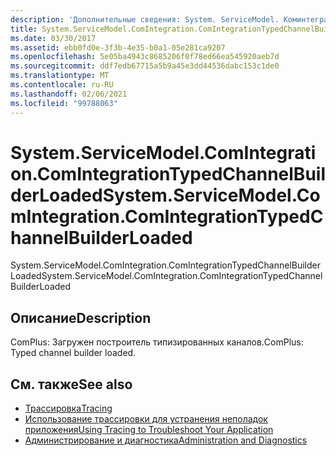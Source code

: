 ```yaml
---
description: 'Дополнительные сведения: System. ServiceModel. Коминтегратион. Коминтегратионтипедчаннелбуилдерлоадед'
title: System.ServiceModel.ComIntegration.ComIntegrationTypedChannelBuilderLoaded
ms.date: 03/30/2017
ms.assetid: ebb0fd0e-3f3b-4e35-b0a1-05e281ca9207
ms.openlocfilehash: 5e05ba4943c8685206f0f78ed66ea545920aeb7d
ms.sourcegitcommit: ddf7edb67715a5b9a45e3dd44536dabc153c1de0
ms.translationtype: MT
ms.contentlocale: ru-RU
ms.lasthandoff: 02/06/2021
ms.locfileid: "99788063"
---
```

# <a name="systemservicemodelcomintegrationcomintegrationtypedchannelbuilderloaded"></a><span data-ttu-id="565bb-103">System.ServiceModel.ComIntegration.ComIntegrationTypedChannelBuilderLoaded</span><span class="sxs-lookup"><span data-stu-id="565bb-103">System.ServiceModel.ComIntegration.ComIntegrationTypedChannelBuilderLoaded</span></span>

<span data-ttu-id="565bb-104">System.ServiceModel.ComIntegration.ComIntegrationTypedChannelBuilderLoaded</span><span class="sxs-lookup"><span data-stu-id="565bb-104">System.ServiceModel.ComIntegration.ComIntegrationTypedChannelBuilderLoaded</span></span>  
  
## <a name="description"></a><span data-ttu-id="565bb-105">Описание</span><span class="sxs-lookup"><span data-stu-id="565bb-105">Description</span></span>  

 <span data-ttu-id="565bb-106">ComPlus: Загружен построитель типизированных каналов.</span><span class="sxs-lookup"><span data-stu-id="565bb-106">ComPlus: Typed channel builder loaded.</span></span>  
  
## <a name="see-also"></a><span data-ttu-id="565bb-107">См. также</span><span class="sxs-lookup"><span data-stu-id="565bb-107">See also</span></span>

- [<span data-ttu-id="565bb-108">Трассировка</span><span class="sxs-lookup"><span data-stu-id="565bb-108">Tracing</span></span>](index.md)
- [<span data-ttu-id="565bb-109">Использование трассировки для устранения неполадок приложения</span><span class="sxs-lookup"><span data-stu-id="565bb-109">Using Tracing to Troubleshoot Your Application</span></span>](using-tracing-to-troubleshoot-your-application.md)
- [<span data-ttu-id="565bb-110">Администрирование и диагностика</span><span class="sxs-lookup"><span data-stu-id="565bb-110">Administration and Diagnostics</span></span>](../index.md)
